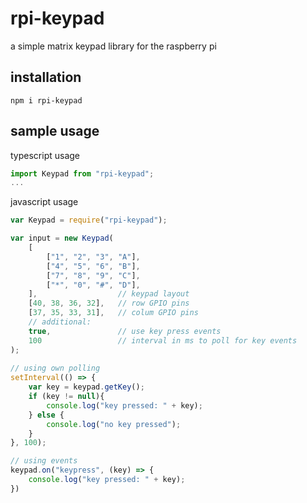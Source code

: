 # rpi-keypad
a simple matrix keypad library for the raspberry pi

## installation
```
npm i rpi-keypad
```

## sample usage
typescript usage
```typescript
import Keypad from "rpi-keypad";
...
```
javascript usage
```javascript
var Keypad = require("rpi-keypad");

var input = new Keypad(
    [
        ["1", "2", "3", "A"],
        ["4", "5", "6", "B"],
        ["7", "8", "9", "C"],
        ["*", "0", "#", "D"],
    ],                  // keypad layout
    [40, 38, 36, 32],   // row GPIO pins
    [37, 35, 33, 31],   // colum GPIO pins
    // additional:
    true,               // use key press events
    100                 // interval in ms to poll for key events
);
    
// using own polling
setInterval(() => {
    var key = keypad.getKey();
    if (key != null){
        console.log("key pressed: " + key);
    } else {
        console.log("no key pressed");
    }
}, 100);

// using events
keypad.on("keypress", (key) => {
    console.log("key pressed: " + key);
})
```
